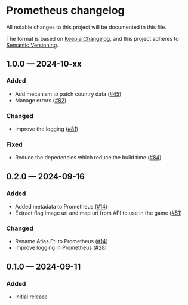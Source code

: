 # Prometheus changelog

All notable changes to this project will be documented in this file.

The format is based on [Keep a Changelog](https://keepachangelog.com/en/1.0.0/),
and this project adheres to [Semantic Versioning](https://semver.org/spec/v2.0.0.html).

## 1.0.0 &#8212; 2024-10-xx

### Added

- Add mecanism to patch country data ([#45])
- Manage errors ([#82])

### Changed

- Improve the logging ([#81])

### Fixed

- Reduce the depedencies which reduce the build time ([#84])

<!-- 1.0.0 -->
[#45]: https://github.com/wavepulse/atlas/issues/45
[#81]: https://github.com/wavepulse/atlas/issues/81
[#82]: https://github.com/wavepulse/atlas/issues/82
[#84]: https://github.com/wavepulse/atlas/issues/84

## 0.2.0 &#8212; 2024-09-16

### Added

- Added metadata to Prometheus ([#14])
- Extract flag image uri and map uri from API to use in the game ([#51])

### Changed

- Rename Atlas.Etl to Prometheus ([#14])
- Improve logging in Prometheus ([#28])

<!-- 0.2.0 -->
[#14]: https://github.com/wavepulse/atlas/issues/14
[#28]: https://github.com/wavepulse/atlas/issues/28
[#51]: https://github.com/wavepulse/atlas/issues/51

## 0.1.0 &#8212; 2024-09-11

### Added

- Initial release
